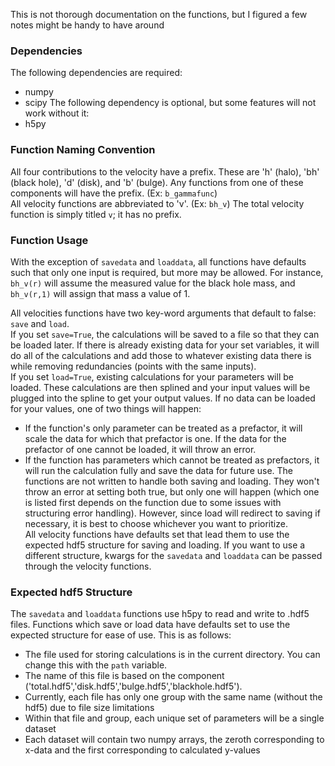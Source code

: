 This is not thorough documentation on the functions, but I figured a few notes might be handy to have around

### Dependencies
The following dependencies are required:
- numpy
- scipy
The following dependency is optional, but some features will not work without it:
- h5py

### Function Naming Convention
All four contributions to the velocity have a prefix. 
These are 'h' (halo), 'bh' (black hole), 'd' (disk), and 'b' (bulge).
Any functions from one of these components will have the prefix. (Ex: `b_gammafunc`) </br>
All velocity functions are abbreviated to 'v'. (Ex: `bh_v`)
The total velocity function is simply titled `v`; it has no prefix.

### Function Usage
With the exception of `savedata` and `loaddata`, all functions have defaults such that only one input is required, but more may be allowed.
For instance, `bh_v(r)` will assume the measured value for the black hole mass, and `bh_v(r,1)` will assign that mass a value of 1.

All velocities functions have two key-word arguments that default to false: `save` and `load`. </br>
If you set `save=True`, the calculations will be saved to a file so that they can be loaded later.
If there is already existing data for your set variables, it will do all of the calculations and add those to whatever existing data there is while removing redundancies (points with the same inputs). </br>
If you set `load=True`, existing calculations for your parameters will be loaded.
These calculations are then splined and your input values will be plugged into the spline to get your output values.
If no data can be loaded for your values, one of two things will happen:
- If the function's only parameter can be treated as a prefactor, it will scale the data for which that prefactor is one.
    If the data for the prefactor of one cannot be loaded, it will throw an error.
- If the function has parameters which cannot be treated as prefactors, it will run the calculation fully and save the data for future use.
The functions are not written to handle both saving and loading.
They won't throw an error at setting both true, but only one will happen (which one is listed first depends on the function due to some issues with structuring error handling).
However, since load will redirect to saving if necessary, it is best to choose whichever you want to prioritize.</br>
All velocity functions have defaults set that lead them to use the expected hdf5 structure for saving and loading.
If you want to use a different structure, kwargs for the `savedata` and `loaddata` can be passed through the velocity functions.

### Expected hdf5 Structure
The `savedata` and `loaddata` functions use h5py to read and write to .hdf5 files.
Functions which save or load data have defaults set to use the expected structure for ease of use.
This is as follows:
- The file used for storing calculations is in the current directory. You can change this with the `path` variable.
- The name of this file is based on the component ('total.hdf5','disk.hdf5','bulge.hdf5','blackhole.hdf5').
- Currently, each file has only one group with the same name (without the hdf5) due to file size limitations
- Within that file and group, each unique set of parameters will be a single dataset
- Each dataset will contain two numpy arrays, the zeroth corresponding to x-data and the first corresponding to calculated y-values